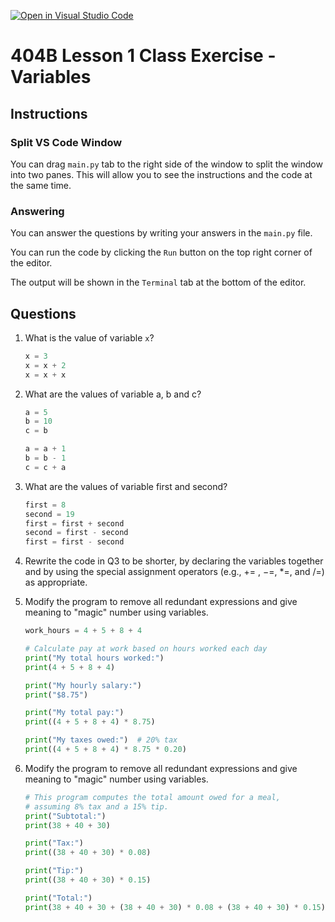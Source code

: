 [![Open in Visual Studio Code](https://classroom.github.com/assets/open-in-vscode-718a45dd9cf7e7f842a935f5ebbe5719a5e09af4491e668f4dbf3b35d5cca122.svg)](https://classroom.github.com/online_ide?assignment_repo_id=13318820&assignment_repo_type=AssignmentRepo)
# 404B Lesson 1 Class Exercise - Variables

## Instructions

### Split VS Code Window

You can drag `main.py` tab to the right side of the window to split the window into two panes. This will allow you to see the instructions and the code at the same time.

### Answering

You can answer the questions by writing your answers in the `main.py` file.

You can run the code by clicking the `Run` button on the top right corner of the editor.

The output will be shown in the `Terminal` tab at the bottom of the editor.

## Questions

1. What is the value of variable `x`?

   ```python
   x = 3
   x = x + 2
   x = x + x
   ```

2. What are the values of variable a, b and c?

    ```python
    a = 5
    b = 10
    c = b

    a = a + 1
    b = b - 1
    c = c + a
    ```

3. What are the values of variable first and second?

    ```python
    first = 8
    second = 19
    first = first + second
    second = first - second
    first = first - second
    ```

4. Rewrite the code in Q3 to be shorter, by declaring the variables together and by using the special assignment operators (e.g., += , −=, *=, and /=) as appropriate.

5. Modify the program to remove all redundant expressions and give meaning to "magic" number using variables.

    ```python
    work_hours = 4 + 5 + 8 + 4

    # Calculate pay at work based on hours worked each day
    print("My total hours worked:")
    print(4 + 5 + 8 + 4)

    print("My hourly salary:")
    print("$8.75")

    print("My total pay:")
    print((4 + 5 + 8 + 4) * 8.75)

    print("My taxes owed:")  # 20% tax
    print((4 + 5 + 8 + 4) * 8.75 * 0.20)
    ```

6. Modify the program to remove all redundant expressions and give meaning to "magic" number using variables.

    ```python
    # This program computes the total amount owed for a meal,
    # assuming 8% tax and a 15% tip.
    print("Subtotal:")
    print(38 + 40 + 30)
    
    print("Tax:")
    print((38 + 40 + 30) * 0.08)
    
    print("Tip:")
    print((38 + 40 + 30) * 0.15)
    
    print("Total:")
    print(38 + 40 + 30 + (38 + 40 + 30) * 0.08 + (38 + 40 + 30) * 0.15)
    ```
